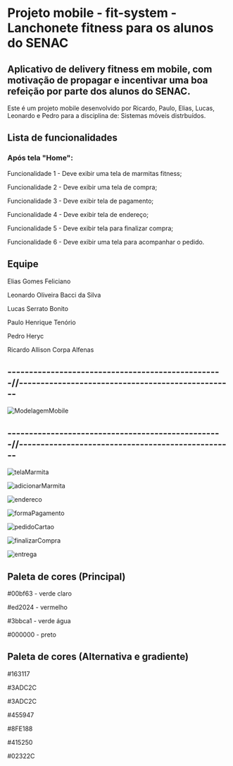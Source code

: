 # Projeto mobile - fit-system - Lanchonete fitness para os alunos do SENAC

## Aplicativo de delivery fitness em mobile, com motivação de propagar e incentivar uma boa refeição por parte dos alunos do SENAC.

Este é um projeto mobile desenvolvido por Ricardo, Paulo, Elias, Lucas, Leonardo e Pedro para a disciplina de: Sistemas móveis distrbuídos.

## Lista de funcionalidades

### Após tela "Home":

Funcionalidade 1 - Deve exibir uma tela de marmitas fitness;

Funcionalidade 2 - Deve exibir uma tela de compra;

Funcionalidade 3 - Deve exibir tela de pagamento;

Funcionalidade 4 - Deve exibir tela de endereço;

Funcionalidade 5 - Deve exibir tela para finalizar compra;

Funcionalidade 6 - Deve exibir uma tela para acompanhar o pedido.

## Equipe

Elias Gomes Feliciano

Leonardo Oliveira Bacci da Silva

Lucas Serrato Bonito

Paulo Henrique Tenório

Pedro Heryc

Ricardo Allison Corpa Alfenas

## --------------------------------------------------//--------------------------------------------------

![ModelagemMobile](https://github.com/RicardoCorpa/fit-system-mobile/blob/1096b84523fdc1b0ca744592eeca2b2ac39d4554/modeloConceitualMobile.png)

## --------------------------------------------------//--------------------------------------------------
![telaMarmita](https://github.com/RicardoCorpa/fit-system-mobile/blob/4bc2a0577286e5316f3d1c4e23064717cb279da1/img/homeMarmita.png)

>

![adicionarMarmita](https://github.com/RicardoCorpa/fit-system-mobile/blob/eefaf1630b2044e0a67cc5259a98413ea1422042/img/adicionarMarmita.png)

>

![endereco](https://github.com/RicardoCorpa/fit-system-mobile/blob/eefaf1630b2044e0a67cc5259a98413ea1422042/img/confirmarEndereco.png)

>

![formaPagamento](https://github.com/RicardoCorpa/fit-system-mobile/blob/eefaf1630b2044e0a67cc5259a98413ea1422042/img/formaPagamento.png)

>

![pedidoCartao](https://github.com/RicardoCorpa/fit-system-mobile/blob/eefaf1630b2044e0a67cc5259a98413ea1422042/img/confirmarPedido.png)

>

![finalizarCompra](https://github.com/RicardoCorpa/fit-system-mobile/blob/eefaf1630b2044e0a67cc5259a98413ea1422042/img/finalizarCompra.png)

>

![entrega](https://github.com/RicardoCorpa/fit-system-mobile/blob/eefaf1630b2044e0a67cc5259a98413ea1422042/img/entrega.png)


## Paleta de cores (Principal)

#00bf63 - verde claro

#ed2024 - vermelho

#3bbca1 - verde água

#000000 - preto

## Paleta de cores (Alternativa e gradiente)

#163117

#3ADC2C

#3ADC2C

#455947

#8FE188

#415250

#02322C
